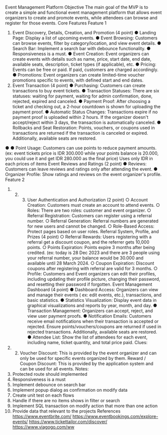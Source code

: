 Event Management Platform
Objective
The main goal of the MVP is to create a simple and functional event management platform that
allows event organizers to create and promote events, while attendees can browse and register
for those events.
Core Features
Feature 1
1. Event Discovery, Details, Creation, and Promotion (4 point)
●
Landing Page: Display a list of upcoming events.
●
Event Browsing: Customers can browse events, filter by category/location, and
view event details.
●
Search Bar: Implement a search bar with debounce functionality.
●
Responsiveness is a must.
●
Event Creation: Event organizers can create events with details such as name,
price, start date, end date, available seats, description, ticket types (if applicable),
etc.
●
Pricing: Events can be free or paid. If paid, customers are charged accordingly.
●
Promotions: Event organizers can create limited-time voucher promotions
specific to events, with defined start and end dates.
2. Event Transaction (4 point)
●
Purchasing: Customers can create transactions to buy event tickets.
●
Transaction Statuses: There are six statuses: waiting for payment, waiting for
admin confirmation, done, rejected, expired and canceled.
●
Payment Proof: After choosing a ticket and checking out, a 2-hour countdown is
shown for uploading the payment proof.
●
Automatic Status Changes: Transactions expire if no payment proof is
uploaded within 2 hours. If the organizer doesn't accept/reject within 3 days, the
transaction is automatically canceled.
●
Rollbacks and Seat Restoration: Points, vouchers, or coupons used in
transactions are returned if the transaction is canceled or expired. Additionally,
available seats are restored.

●
●
Point Usage: Customers can use points to reduce payment amounts.(ex: event
tickets price is IDR 300.000 while your points balance is 20.000, you could use it
and get IDR 280.000 as the final price)
Uses only IDR in each prices of items
Event Reviews and Ratings (2 point)
●
Reviews: Customers can leave reviews and ratings only after attending the
event.
●
Organizer Profile: Show ratings and reviews on the event organizer's profile.
Feature 2
1. 2. 3. User Authentication and Authorization (2 point)
○
Account Creation: Customers must create an account to attend events.
○
Roles: There are two roles: customer and event organizer.
○
Referral Registration: Customers can register using a referral number.
○
Referral Generation: Referral numbers are generated for new users and cannot
be changed.
○
Role-Based Access: Protect pages based on user roles.
Referral System, Profile, and Prizes (4 point)
○
Referral Rewards: Users registering with a referral get a discount coupon, and
the referrer gets 10,000 points.
○
Points Expiration: Points expire 3 months after being credited. (ex: today is 28
Dec 2023 and there are 3 people using your referral number, your balance would
be 30.000 and available until 28 March 2024.
○
Coupon Expiration: Discount coupons after registering with referral are valid for
3 months.
○
Profile: Customers and Event organizers can edit their profiles, including
updating their profile picture, changing their password, and resetting their
password if forgotten.
Event Management Dashboard (4 point)
●
Dashboard Access: Organizers can view and manage their events ( ex: edit
events, etc.), transactions, and basic statistics.
●
Statistics Visualization: Display event data in graphical visualizations and
reports by year, month, and day.
●
Transaction Management: Organizers can accept, reject, and view user
payment proofs.
●
Notification Emails: Customers receive email notifications when their
transaction is accepted or rejected. Ensure points/vouchers/coupons are
returned if used in rejected transactions. Additionally, available seats are
restored.
●
Attendee List: Show the list of attendees for each event, including name, ticket
quantity, and total price paid.
Clues:
1. 2. Voucher Discount: This is provided by the event organizer and can only be used for
specific events organized by them.
Reward / Coupon Discount: This is provided by the application system and can be
used for all events.
Notes:
1. Protected route should implemented
2. Responsiveness is a must
3. Implement debounce on search bar
4. Implement popup dialog as confirmation on modify data
5. Create unit test on each flows
6. Handle if there are no items shows in filter or search
7. Implement SQL transaction on modify action that more than one action
8. Provide data that relevant to the projects
References
https://www.eventbrite.com/
https://www.eventbookings.com/explore-events/
https://www.tickettailor.com/discover/
https://www.viagogo.com/ww